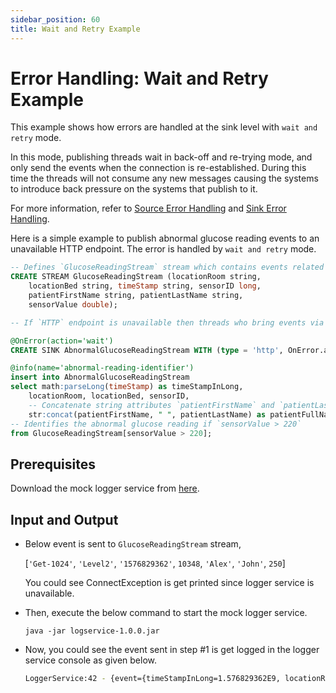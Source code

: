 ```yaml
---
sidebar_position: 60
title: Wait and Retry Example
---
```


# Error Handling: Wait and Retry Example

This example shows how errors are handled at the sink level with `wait and retry` mode.

In this mode, publishing threads wait in back-off and re-trying mode, and only send the events when the connection is re-established. During this time the threads will not consume any new messages causing the systems to introduce back pressure on the systems that publish to it.

For more information, refer to [Source Error Handling](source-error-handling.md) and [Sink Error Handling](sink-error-handling.md).

Here is a simple example to publish abnormal glucose reading events to an unavailable HTTP endpoint. The error is handled by `wait and retry` mode.

```sql
-- Defines `GlucoseReadingStream` stream which contains events related to glucose readings.
CREATE STREAM GlucoseReadingStream (locationRoom string,
    locationBed string, timeStamp string, sensorID long,
    patientFirstName string, patientLastName string,
    sensorValue double);

-- If `HTTP` endpoint is unavailable then threads who bring events via `AbnormalGlucoseReadingStream` wait in `back-off and re-trying` mode.

@OnError(action='wait')
CREATE SINK AbnormalGlucoseReadingStream WITH (type = 'http', OnError.action="wait", publisher.url = "http://localhost:8080/logger", method = "POST", map.type = 'json') (timeStampInLong long, locationRoom string, locationBed string, sensorID long, patientFullName string, sensorReadingValue double);

@info(name='abnormal-reading-identifier')
insert into AbnormalGlucoseReadingStream
select math:parseLong(timeStamp) as timeStampInLong,
    locationRoom, locationBed, sensorID,
    -- Concatenate string attributes `patientFirstName` and `patientLastName`
    str:concat(patientFirstName, " ", patientLastName) as patientFullName, sensorValue as sensorReadingValue
-- Identifies the abnormal glucose reading if `sensorValue > 220`
from GlucoseReadingStream[sensorValue > 220];
```

## Prerequisites

Download the mock logger service from [here](https://github.com/mohanvive/siddhi-mock-services/releases/download/v2.0.0/logservice-1.0.0.jar).

## Input and Output

- Below event is sent to `GlucoseReadingStream` stream,

    [`'Get-1024'`, `'Level2'`, `'1576829362'`, `10348`, `'Alex'`, `'John'`, `250`]

    You could see ConnectException is get printed since logger service is unavailable.

- Then, execute the below command to start the mock logger service.

    `java -jar logservice-1.0.0.jar`

- Now, you could see the event sent in step #1 is get logged in the logger service console as given below.

    ```bash
    LoggerService:42 - {event={timeStampInLong=1.576829362E9, locationRoom=Get-1024, locationBed=Level2, sensorID=10348.0, patientFullName=Alex John, sensorReadingValue=250.0}}
    ```
